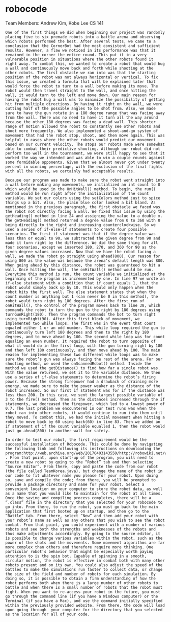 # robocode
Team Members: Andrew Kim, Kobe Lee
CS 141

	One of the first things we did when beginning our project was randomly placing five to six premade robots into a battle arena and observing which robots performed the best. After several tests, we came to a conclusion that the CornerBot had the most consistent and sufficient results. However, a flaw we noticed in its performance was that it remained in the corner the entire round. This put it in a very vulnerable position in situations where the other robots found it right away. To combat this, we wanted to create a robot that would hug a wall and continuously move back and forth while shooting at the other robots. The first obstacle we ran into was that the starting position of the robot was not always horizontal or vertical. To fix this issue, we created a formula that will be explained later that would force the robot to turn to a wall before making its move. The robot would then travel straight to the wall, and once hitting the wall, it would turn to the left and move down. Our main reason for having the robot hug a wall was to minimize the possibility of getting hit from multiple directions. By having it right on the wall, we were cutting half of the possible angles to be shot from. Also, we made sure to have the gun rotate in a 180 degree range that was facing away from the wall. There was no need to have it turn all the way around because the other 180 degrees was facing a dead wall. This shorter range of motion allowed the robot to constantly see other robots and shoot more frequently. We also implemented a shoot-and-go system of movement that had the robot stop, shoot, and then move again. This was helpful in cases where the other robots would predict our movement based on our current velocity. The stops our robots made were somewhat able to combat their predictive shooting. Although our robot did not perform too well in the tournament, we were still happy to see that it worked the way we intended and was able to win a couple rounds against some formidable opponents. Given that we almost never got under twenty percent in winning percentage, with the exclusion of the final fights with all the robots, we certainly had acceptable results. 

	Because our program was made to make sure the robot went straight into a wall before making any movements, we initialized an int count to 0 which would be used in the OnHitWall() method. To begin, the run() method would be run right after the initialization of the count variable. We set our colors using the setColors method just to spice things up a bit. Also, the plain blue color looked a bit bland. As mentioned in the previous paragraph, the first obstacle we faced was the robot not directly facing a wall. We fixed this issue by using the getHeading() method in line 24 and assigning the value to a double x. The getHeading() method returned a degree value from 0 to 360 with 0 being directly to the right and increasing counterclockwise. So we used a series of if-else-if statements to create four possible scenarios. The first if statement was that if the degree value was less than or equal to 90, we subtracted the given degree from 90 and made it turn right by the difference. We did the same thing for all four scenarios, except we inserted 180, 270, and 360 for 90 as the given degree values increased. Now that we have the robot facing a wall, we made the robot go straight using ahead(800). Our reason for using 800 as the value was because the arena’s default length was 800. When going ahead by this distance, the robot was guaranteed to hit a wall. Once hitting the wall, the onHitWall() method would be run. Everytime this method is run, the count variable we initialized at the beginning of the program is incremented by one. In line 97 we wrote an if-else statement with a condition that if count equals 1, that the robot would simply back up by 10. This would only happen when the robot hits the first wall. The else statement states that when the count number is anything but 1 (can never be 0 in this method), the robot would turn right by 180 degrees. After the first run of onHitWall(), the control of the program moves back to line 38, which commands the robot to turn the gun to the right by 180 degrees using turnGunRight(180). Then the program commands the bot to turn right using turnRight(90). After this first block of movement, we implemented two while loops. The first was in the event that count equaled either 1 or an odd number. This while loop required the gun to continuously turn left 180 degrees and then to the right by 180 degrees, and to move ahead by 100. The second while loop was for count equaling an even number. It required the robot to turn opposite of what it would do in the first loop, with the gun turning right by 180 and then left 180 continuously, and then move ahead by 100. The main reason for implementing these two different while loops was to make sure the robot’s gun was always facing the rest of the arena. For our shooting method, we used the onScannedRobot() method. Inside the method we used the getDistance() to find how far a single robot was. With the value returned, we set it to the variable distance. We then use a series of if-else statements to determine the robot’s firing power. Because the strong firepower had a drawback of draining more energy, we made sure to make the power weaker as the distance of the robot increased. So our first if statement was for if the distance was less than 200. In this case, we sent the largest possible variable of 3 to the fire() method. Then as the distances increased through the if statements, we decreased the firepower, which led to a lowest power of 0.7. The last problem we encountered in our test runs was when the robot ran into other robots, it would continue to run into them until they moved. To combat this, we had the initial movement when hitting a robot to move back by 60 using back(60) in line 83. Then we added an if statement of if the count variable equalled 1, then the robot would just go ahead(800) to another wall for safety. 

	In order to test our robot, the first requirement would be the successful installation of Robocode. This could be done by navigating the following link and following its instructions on downloading the program:http://web.archive.org/web/20170403143550/http://robowiki.net/wiki/Robocode_Download_And_Install . From that point, upon start-up of the program, you will need to create a new robot by going to the “Robot” tab and then selecting “Source Editor”. From there, copy and paste the code from our robot (the file called TeamKorea.java), but change the name of the robot in our code to fit whatever name you please for your robot. Upon doing so, save and compile the code; from there, you will be prompted to provide a package directory and name for your robot. Select a convenient location on your computer to store the robot data, as well as a name that you would like to maintain for the robot at all times. Once the saving and compiling process completes, there will be a “.class” file in the directory that you selected for your robocode to go into. From there, to run the robot, you must go back to the main application that first booted up on startup, and then go to the “Battle” tab. From there, select “New” and then add your robot with your robot’s name as well as any others that you wish to see the robot combat. From that point, you could experiment with a number of various robots and see both the strengths and weaknesses of the robots and thus make adjustments accordingly. By going to the source editor, it is possible to change various variables within the robot, such as the power of the shots and the movements. Some movement algorithms are far more complex than others and therefore require more thinking. One particular robot’s behavior that might be especially worth paying attention to is the spin bot. Capable of spinning in a smooth, circular motion, the robot is effective in combat both with many other robots present and on its own. You could also adjust the speed of the battles to make the simulations run faster to collect data, or change the size of the field and number of robots for each simulation. By doing so, it is possible to obtain a firm understanding of how the robot performs both when there is a large number of other robots to battle and when there is a small number of robots that the robot must fight. When you want to re-access your robot in the future, you must go through the command line (if you have a Windows computer) or the Terminal (if you have a Mac), and use the command initially specified within the previously provided website. From there, the code will load upon going through  your computer for the directory that you selected as the location for all of your code. 
